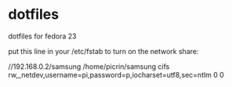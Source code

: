 dotfiles
========
dotfiles for fedora 23

put this line in your /etc/fstab to turn on the network share:

//192.168.0.2/samsung  /home/picrin/samsung  cifs rw,_netdev,username=pi,password=p,iocharset=utf8,sec=ntlm  0  0
